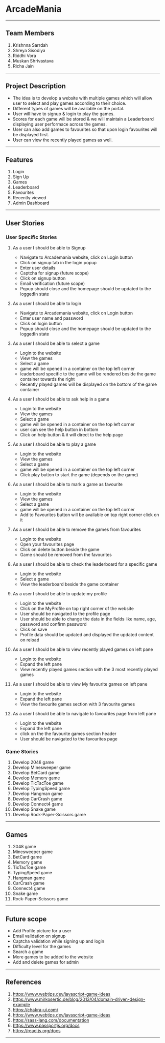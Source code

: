 # ArcadeMania

-----------------------------------------------------------------------------------------------------------------

## Team Members

1. Krishnna Sarrdah 
2. Shreya Sisodiya
3. Riddhi Vora
4. Muskan Shrivastava
5. Richa Jain

-----------------------------------------------------------------------------------------------------------------

## Project Description

* The idea is to develop a website with multiple games which will allow user to select and play games according to their choice.
* Different types of games will be available on the portal.
* User will have to signup & login to play the games.
* Scores for each game will be stored & we will maintain a Leaderboard displaying user performace across the games.
* User can also add games to favourites so that upon login favourites will be displayed first.
* User can view the recently played games as well.

-----------------------------------------------------------------------------------------------------------------

## Features

1. Login
2. Sign Up
3. Games
4. Leaderboard
5. Favourites
6. Recently viewed
7. Admin Dashboard

-----------------------------------------------------------------------------------------------------------------

## User Stories

### User Specific Stories

1. As a user I should be able to Signup
    * Navigate to Arcademania website, click on Login button
    * Click on signup tab in the login popup
    * Enter user details
    * Captcha for signup (future scope)
    * Click on signup button
    * Email verification (future scope)
    * Popup should close and the homepage should be updated to the loggedIn state

2. As a user I should be able to login
    * Navigate to Arcademania website, click on Login button
    * Enter user name and password
    * Click on login button
    * Popup should close and the homepage should be updated to the loggedIn state

3. As a user I should be able to select a game
    * Login to the website
    * View the games
    * Select a game
    * game will be opened in a container on the top left corner
    * leaderboard specific to the game will be rendered beside the game container towards the right
    * Recently played games will be displayed on the bottom of the game container

4. As a user I should be able to ask help in a game
    * Login to the website
    * View the games
    * Select a game
    * game will be opened in a container on the top left corner
    * user can see the help button in bottom
    * Click on help button & it will direct to the help page

5. As a user I should be able to play a game
    * Login to the website
    * View the games
    * Select a game
    * game will be opened in a container on the top left corner
    * Click play button to start the game (depends on the game)

6. As a user I should be able to mark a game as favourite
    * Login to the website
    * View the games
    * Select a game
    * game will be opened in a container on the top left corner
    * Add to Favourites button will be available on top right corner click on it

7. As a user I should be able to remove the games from favourites
    * Login to the website
    * Open your favourites page
    * Click on delete button beside the game
    * Game should be removed from the favourites

8. As a user I should be able to check the leaderboard for a specific game
    * Login to the website
    * Select a game
    * View the leaderboard beside the game container

9. As a user I should be able to update my profile
    * Login to the website
    * Click on the MyProfile on top right corner of the website
    * User should be navigated to the profile page
    * User should be able to change the data in the fields like name, age, password and confirm password
    * Click on save
    * Profile data should be updated and displayed the updated content on reload

10. As a user I should be able to view recently played games on left pane
    * Login to the website
    * Expand the left pane
    * View recently played games section with the 3 most recently played games

11. As a user I should be able to view My favourite games on left pane
    * Login to the website
    * Expand the left pane
    * View the favourite games section with 3 favourite games

12. As a user I should be able to navigate to favourites page from left pane
    * Login to the website
    * Expand the left pane
    * click on the the favourite games section header
    * User should be navigated to the favourites page

### Game Stories

1. Develop 2048 game
2. Develop Minesweeper game
3. Develop BetCard game
4. Develop Memory game
5. Develop TicTacToe game
6. Develop TypingSpeed game
7. Develop Hangman game
8. Develop CarCrash game
9. Develop Connect4 game
10. Develop Snake game
11. Develop Rock-Paper-Scissors game


-----------------------------------------------------------------------------------------------------------------

## Games

1. 2048 game
2. Minesweeper game
3. BetCard game
4. Memory game
5. TicTacToe game
6. TypingSpeed game
7. Hangman game
8. CarCrash game
9. Connect4 game
10. Snake game
11. Rock-Paper-Scissors game

-----------------------------------------------------------------------------------------------------------------

## Future scope

* Add Profile picture for a user
* Email validation on signup
* Captcha validation while signing up and login
* Difficulty level for the games
* Search a game
* More games to be added to the website
* Add and delete games for admin

-----------------------------------------------------------------------------------------------------------------

## References

1. <https://www.webtips.dev/javascript-game-ideas>
2. <https://www.mirkosertic.de/blog/2013/04/domain-driven-design-example>
3. <https://chakra-ui.com/>
4. <https://www.webtips.dev/javascript-game-ideas>
5. <https://sass-lang.com/documentation>
6. <https://www.passportjs.org/docs>
7. <https://reactjs.org/docs>

-----------------------------------------------------------------------------------------------------------------
